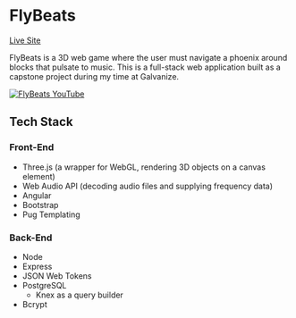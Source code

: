 # FlyBeats

[Live Site](https://fly-beats.herokuapp.com)

FlyBeats is a 3D web game where the user must navigate a phoenix around blocks that pulsate to music.  This is a full-stack web application built as a capstone project during my time at Galvanize.

[![FlyBeats YouTube](https://i.imgur.com/qIgSCR5.png)](https://www.youtube.com/watch?v=6jW6VOlvAxs)

## Tech Stack

### Front-End
+ Three.js (a wrapper for WebGL, rendering 3D objects on a canvas element)
+ Web Audio API (decoding audio files and supplying frequency data)
+ Angular
+ Bootstrap
+ Pug Templating

### Back-End
+ Node
+ Express
+ JSON Web Tokens
+ PostgreSQL
  + Knex as a query builder
+ Bcrypt
